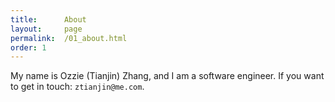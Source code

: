 ```yaml
---
title:      About
layout:     page
permalink:  /01_about.html
order: 1
---
```


My name is Ozzie (Tianjin) Zhang, and I am a software engineer. If you want to get in touch:
`ztianjin@me.com`. 


